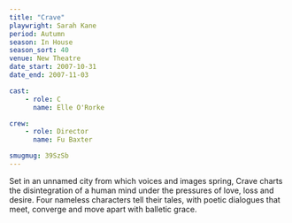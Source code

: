 ```yaml
---
title: "Crave"
playwright: Sarah Kane
period: Autumn
season: In House
season_sort: 40
venue: New Theatre
date_start: 2007-10-31
date_end: 2007-11-03

cast:
    - role: C
      name: Elle O'Rorke

crew:
    - role: Director
      name: Fu Baxter

smugmug: 39SzSb
---
```


Set in an unnamed city from which voices and images spring, Crave charts the disintegration of a human mind under the pressures of love, loss and desire. Four nameless characters tell their tales, with poetic dialogues that meet, converge and move apart with balletic grace.
